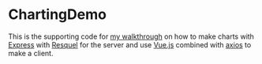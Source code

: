 # ChartingDemo
This is the supporting code for [my walkthrough](http://stephenstraton.com/blog/2017/11-walkthrough-charts-from-db-using-js/) on how to make charts with 
 [Express](https://expressjs.com/) with [Resquel](https://github.com/formio/resquel) for the server and use [Vue.js](https://vuejs.org/) combined with [axios](https://github.com/axios/axios) to make a client.